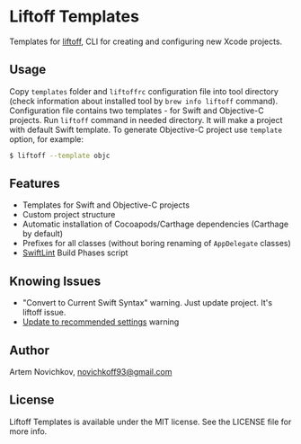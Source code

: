# Liftoff Templates

Templates for [liftoff](https://github.com/thoughtbot/liftoff), CLI for creating and configuring new Xcode projects.

## Usage

Copy `templates` folder and `liftoffrc` configuration file into tool directory (check information about installed tool by `brew info liftoff` command). Configuration file contains two templates - for Swift and Objective-C projects. Run `liftoff` command in needed directory. It will make a project with default Swift template. To generate Objective-C project use `template` option, for example:
```bash
$ liftoff --template objc
```

## Features

- Templates for Swift and Objective-C projects
- Custom project structure
- Automatic installation of Cocoapods/Carthage dependencies (Carthage by default)
- Prefixes for all classes (without boring renaming of `AppDelegate` classes)
- [SwiftLint](https://github.com/realm/SwiftLint) Build Phases script

## Knowing Issues
- "Convert to Current Swift Syntax" warning. Just update project. It's liftoff issue.
- [Update to recommended settings](https://github.com/thoughtbot/liftoff/issues/266) warning

## Author

Artem Novichkov, novichkoff93@gmail.com

## License

Liftoff Templates is available under the MIT license. See the LICENSE file for more info.

